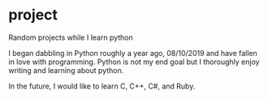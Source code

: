 # project
Random projects while I learn python

I began dabbling in Python roughly a year ago, 08/10/2019 and have fallen in love with programming. 
Python is not my end goal but I thoroughly enjoy writing and learning about python.

In the future, I would like to learn C, C++, C#, and Ruby.
